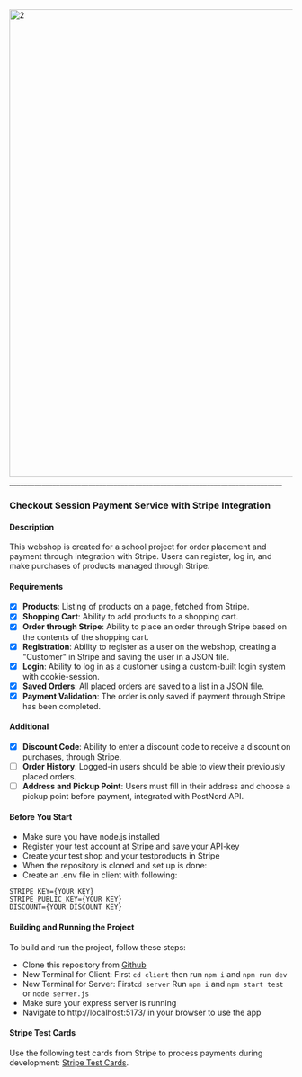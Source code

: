 <img width="833" alt="2" src="https://github.com/billiswruce/shop/assets/98770226/8af26657-32db-473e-b2ab-5c83a1c6c7ed">
____________________________________________________________________________

### Checkout Session Payment Service with Stripe Integration

#### Description

This webshop is created for a school project for order placement and payment through integration with Stripe.
Users can register, log in, and make purchases of products managed through Stripe.

#### Requirements

- [x] **Products**: Listing of products on a page, fetched from Stripe.
- [x] **Shopping Cart**: Ability to add products to a shopping cart.
- [x] **Order through Stripe**: Ability to place an order through Stripe based on the contents of the shopping cart.
- [x] **Registration**: Ability to register as a user on the webshop, creating a "Customer" in Stripe and saving the user in a JSON file.
- [x] **Login**: Ability to log in as a customer using a custom-built login system with cookie-session.
- [x] **Saved Orders**: All placed orders are saved to a list in a JSON file.
- [x] **Payment Validation**: The order is only saved if payment through Stripe has been completed.

#### Additional

- [x] **Discount Code**: Ability to enter a discount code to receive a discount on purchases, through Stripe.
- [ ] **Order History**: Logged-in users should be able to view their previously placed orders.
- [ ] **Address and Pickup Point**: Users must fill in their address and choose a pickup point before payment, integrated with PostNord API.

#### Before You Start

- Make sure you have node.js installed
- Register your test account at [Stripe](https://stripe.com/se) and save your API-key
- Create your test shop and your testproducts in Stripe
- When the repository is cloned and set up is done:
- Create an .env file in client with following:

```plaintext
STRIPE_KEY={YOUR_KEY}
STRIPE_PUBLIC_KEY={YOUR KEY}
DISCOUNT={YOUR DISCOUNT KEY}
```

#### Building and Running the Project

To build and run the project, follow these steps:

- Clone this repository from [Github](https://github.com/billiswruce/flowershop.git)
- New Terminal for Client: First `cd client` then run `npm i` and `npm run dev`
- New Terminal for Server: First`cd server` Run `npm i` and `npm start test` or `node server.js`
- Make sure your express server is running
- Navigate to http://localhost:5173/ in your browser to use the app

#### Stripe Test Cards

Use the following test cards from Stripe to process payments during development: [Stripe Test Cards](https://stripe.com/docs/testing).
